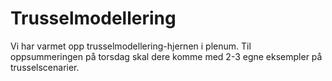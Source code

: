 # Trusselmodellering

Vi har varmet opp trusselmodellering-hjernen i plenum. Til oppsummeringen på
torsdag skal dere komme med 2-3 egne eksempler på trusselscenarier.


